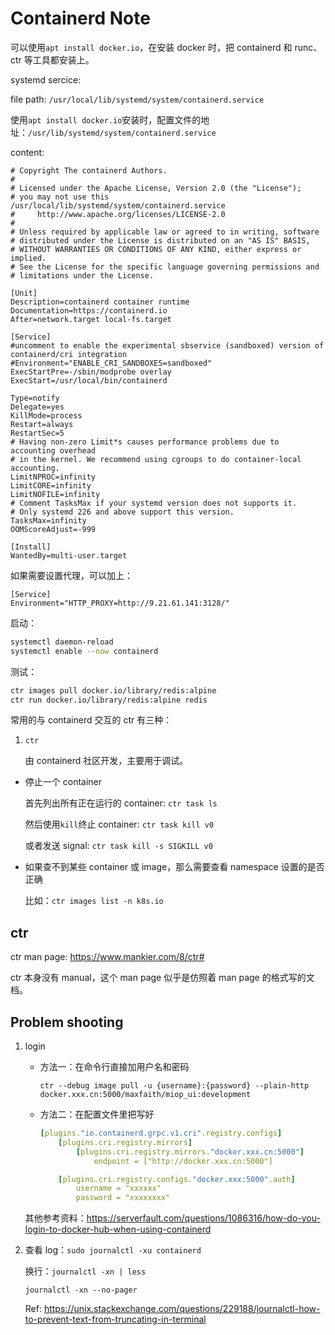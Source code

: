 # Containerd Note

可以使用`apt install docker.io`，在安装 docker 时，把 containerd 和 runc、ctr 等工具都安装上。

systemd sercice:

file path: `/usr/local/lib/systemd/system/containerd.service`

使用`apt install docker.io`安装时，配置文件的地址：`/usr/lib/systemd/system/containerd.service`

content:

```service
# Copyright The containerd Authors.
#
# Licensed under the Apache License, Version 2.0 (the "License");
# you may not use this /usr/local/lib/systemd/system/containerd.service
#     http://www.apache.org/licenses/LICENSE-2.0
#
# Unless required by applicable law or agreed to in writing, software
# distributed under the License is distributed on an "AS IS" BASIS,
# WITHOUT WARRANTIES OR CONDITIONS OF ANY KIND, either express or implied.
# See the License for the specific language governing permissions and
# limitations under the License.

[Unit]
Description=containerd container runtime
Documentation=https://containerd.io
After=network.target local-fs.target

[Service]
#uncomment to enable the experimental sbservice (sandboxed) version of containerd/cri integration
#Environment="ENABLE_CRI_SANDBOXES=sandboxed"
ExecStartPre=-/sbin/modprobe overlay
ExecStart=/usr/local/bin/containerd

Type=notify
Delegate=yes
KillMode=process
Restart=always
RestartSec=5
# Having non-zero Limit*s causes performance problems due to accounting overhead
# in the kernel. We recommend using cgroups to do container-local accounting.
LimitNPROC=infinity
LimitCORE=infinity
LimitNOFILE=infinity
# Comment TasksMax if your systemd version does not supports it.
# Only systemd 226 and above support this version.
TasksMax=infinity
OOMScoreAdjust=-999

[Install]
WantedBy=multi-user.target
```

如果需要设置代理，可以加上：

```service
[Service]
Environment="HTTP_PROXY=http://9.21.61.141:3128/"
```

启动：

```bash
systemctl daemon-reload
systemctl enable --now containerd
```

测试：

```bash
ctr images pull docker.io/library/redis:alpine
ctr run docker.io/library/redis:alpine redis
```

常用的与 containerd 交互的 ctr 有三种：

1. `ctr`

    由 containerd 社区开发，主要用于调试。

* 停止一个 container

    首先列出所有正在运行的 container: `ctr task ls`

    然后使用`kill`终止 container: `ctr task kill v0`

    或者发送 signal: `ctr task kill -s SIGKILL v0`

* 如果查不到某些 container 或 image，那么需要查看 namespace 设置的是否正确

    比如：`ctr images list -n k8s.io`

## ctr

ctr man page: <https://www.mankier.com/8/ctr#>

ctr 本身没有 manual，这个 man page 似乎是仿照着 man page 的格式写的文档。

## Problem shooting

1. login

    * 方法一：在命令行直接加用户名和密码

        `ctr --debug image pull -u {username}:{password} --plain-http docker.xxx.cn:5000/maxfaith/miop_ui:development`

    * 方法二：在配置文件里把写好

        ```yaml
        [plugins."io.containerd.grpc.v1.cri".registry.configs]
            [plugins.cri.registry.mirrors]
                [plugins.cri.registry.mirrors."docker.xxx.cn:5000"]
                    endpoint = ["http://docker.xxx.cn:5000"]

            [plugins.cri.registry.configs."docker.xxx:5000".auth]
                username = "xxxxxx"
                password = "xxxxxxxx"
        ```

    其他参考资料：<https://serverfault.com/questions/1086316/how-do-you-login-to-docker-hub-when-using-containerd>

1. 查看 log：`sudo journalctl -xu containerd`

    换行：`journalctl -xn | less`

    `journalctl -xn --no-pager`

    Ref: <https://unix.stackexchange.com/questions/229188/journalctl-how-to-prevent-text-from-truncating-in-terminal>